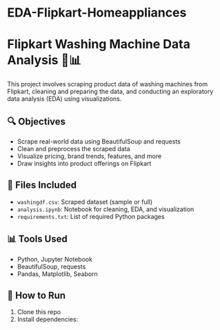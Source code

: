 # EDA-Flipkart-Homeappliances
# Flipkart Washing Machine Data Analysis 🧺📊

This project involves scraping product data of washing machines from Flipkart, cleaning and preparing the data, and conducting an exploratory data analysis (EDA) using visualizations.

## 🔍 Objectives
- Scrape real-world data using BeautifulSoup and requests
- Clean and preprocess the scraped data
- Visualize pricing, brand trends, features, and more
- Draw insights into product offerings on Flipkart

## 📂 Files Included
- `washingdf.csv`: Scraped dataset (sample or full)
- `analysis.ipynb`: Notebook for cleaning, EDA, and visualization
- `requirements.txt`: List of required Python packages

## 📊 Tools Used
- Python, Jupyter Notebook
- BeautifulSoup, requests
- Pandas, Matplotlib, Seaborn

## 🚀 How to Run
1. Clone this repo
2. Install dependencies:  
